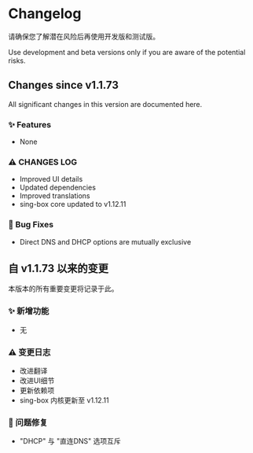 # Changelog

请确保您了解潜在风险后再使用开发版和测试版。

Use development and beta versions only if you are aware of the potential risks.

## Changes since v1.1.73

All significant changes in this version are documented here.


### ✨ Features

- None


### ⚠ CHANGES LOG

- Improved UI details
- Updated dependencies
- Improved translations
- sing-box core updated to v1.12.11

### 🐛 Bug Fixes

- Direct DNS and DHCP options are mutually exclusive


## 自 v1.1.73 以来的变更

本版本的所有重要变更将记录于此。

### ✨ 新增功能

- 无


### ⚠ 变更日志

- 改进翻译
- 改进UI细节
- 更新依赖项
- sing-box 内核更新至 v1.12.11


### 🐛 问题修复

- "DHCP" 与 "直连DNS" 选项互斥